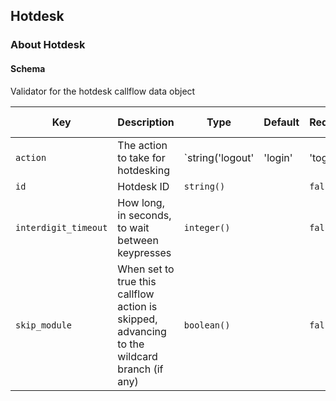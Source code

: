 ## Hotdesk

### About Hotdesk

#### Schema

Validator for the hotdesk callflow data object



Key | Description | Type | Default | Required | Support Level
--- | ----------- | ---- | ------- | -------- | -------------
`action` | The action to take for hotdesking | `string('logout' | 'login' | 'toggle' | 'bridge')` |   | `false` |  
`id` | Hotdesk ID | `string()` |   | `false` |  
`interdigit_timeout` | How long, in seconds, to wait between keypresses | `integer()` |   | `false` |  
`skip_module` | When set to true this callflow action is skipped, advancing to the wildcard branch (if any) | `boolean()` |   | `false` |  




